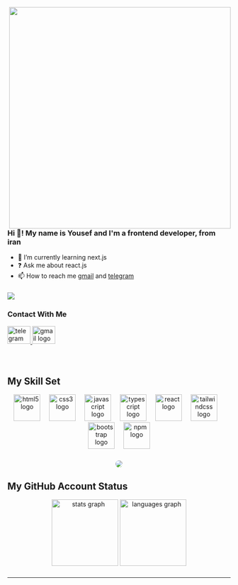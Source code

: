 
<br clear="both">

<img align="right" height="500" src="https://camo.githubusercontent.com/8a9c7f854df987a0b488caf7b4ca6fb56e368e1a0b85602574da94c19d1c2d2e/68747470733a2f2f70687973696373677572756b756c2e66696c65732e776f726470726573732e636f6d2f323031392f30322f6368617261637465722d312e676966"  />



### <h3 align="left">Hi 👋! My name is Yousef and I'm a frontend developer, from iran</h3>


<ul align="left">
  <li>
    🌱 I’m currently learning next.js  
  </li>
  <li>
    ❓ Ask me about react.js  
  </li>
  <li>
    📫 How to reach me <a target="_blank" href="yousef1307y@gmail.com">gmail</a> and <a target="_blank" href="http://t.me/yousef_1307">telegram</a>  
  </li>
  
</ul>

###

<div align="left">
  <img src="https://visitor-badge.laobi.icu/badge?page_id=yousef-yaghoubi.yousef-yaghoubi&left_text=profile%20views"  />
</div>

###

  <h3>
    Contact With Me
  </h3>
<div align="left">
  <a href="https://t.me/yousef_1307" target="_blank">
    <img src="https://raw.githubusercontent.com/maurodesouza/profile-readme-generator/master/src/assets/icons/social/telegram/default.svg" width="52" height="40" alt="telegram logo"  />
  </a>
  <a href="yousefy1307@gmail.com" target="_blank">
    <img src="https://raw.githubusercontent.com/maurodesouza/profile-readme-generator/master/src/assets/icons/social/gmail/default.svg" width="52" height="40" alt="gmail logo"  />
  </a>
</div>

###

<br clear="both" style="margin-top:2em;">
<h2>
  My Skill Set
</h2>
<div align="center">
  <img src="https://skillicons.dev/icons?i=html" height="60" alt="html5 logo"  />
  <img width="12" />
  <img src="https://skillicons.dev/icons?i=css" height="60" alt="css3 logo"  />
  <img width="12" />
  <img src="https://skillicons.dev/icons?i=js" height="60" alt="javascript logo"  />
  <img width="12" />
  <img src="https://skillicons.dev/icons?i=ts" height="60" alt="typescript logo"  />
  <img width="12" />
  <img src="https://skillicons.dev/icons?i=react" height="60" alt="react logo"  />
  <img width="12" />
  <img src="https://skillicons.dev/icons?i=tailwind" height="60" alt="tailwindcss logo"  />
  <img width="12" />
  <img src="https://skillicons.dev/icons?i=bootstrap" height="60" alt="bootstrap logo"  />
  <img width="12" />
  <img src="https://cdn.jsdelivr.net/gh/devicons/devicon/icons/npm/npm-original-wordmark.svg" height="60" alt="npm logo"  />
</div>

###

<div align="center">
  <img height="" style="border-radius:10px;" src="https://cdn.dribbble.com/users/2131993/screenshots/4948736/media/421d4ed2f3d23c73d64d20963f61f422.gif"  />
</div>

###
<h2>My GitHub Account Status</h2>
<div align="center">
  <img src="https://github-readme-stats.vercel.app/api?username=yousef-yaghoubi&hide_title=false&hide_rank=false&show_icons=true&include_all_commits=false&count_private=true&disable_animations=false&theme=gruvbox&locale=en&hide_border=true&order=1" height="150" alt="stats graph"  />
  <img src="https://github-readme-stats.vercel.app/api/top-langs?username=yousef-yaghoubi&locale=en&hide_title=false&layout=compact&card_width=320&langs_count=5&theme=gruvbox&hide_border=true&order=2" height="150" alt="languages graph"  />
</div>

###
----
